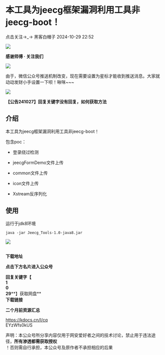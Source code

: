 #  本工具为jeecg框架漏洞利用工具非jeecg-boot！   
点击关注→_→  黑客白帽子   2024-10-29 22:52  
  
![](https://mmbiz.qpic.cn/mmbiz_png/PJG3jJlPv0w6V8YUTyNSuV2udfyY3rWyR6V1UeHWuiab6T80I5ldZicZswCnrbicD4ibpaDMqCZ6UvFmhWLyTzptSA/640?wx_fmt=png&random=0.6636094571400317&random=0.6219011309810436&random=0.21191420540585404 "")  
  
**感谢师傅 · 关注我们**  
  
![](https://mmbiz.qpic.cn/mmbiz_png/PJG3jJlPv0w6V8YUTyNSuV2udfyY3rWyR6V1UeHWuiab6T80I5ldZicZswCnrbicD4ibpaDMqCZ6UvFmhWLyTzptSA/640?wx_fmt=png&random=0.9829534454876507&random=0.2787622380037358&random=0.29583791053286834 "")  
  
  
由于，微信公众号推送机制改变，现在需要设置为星标才能收到推送消息。大家就动动发财小手设置一下呗！啾咪~~~  
  
![](https://mmbiz.qpic.cn/mmbiz_png/PJG3jJlPv0y50hQk1TiaBIAnSjzqkmZcPS4TWvohHfHPTVUBWM2mFxcqwhiaZKaQM6S7t11fuiajZ2zZqXD5hJJmA/640?wx_fmt=png "")  
  
  
******【公告241027】回复关键字没有回复，如何获取方法******  
  
## 介绍  
  
  
本工具为jeecg框架漏洞利用工具非jeecg-boot！  
  
包含poc：  
- 登录绕过检测  
  
- jeecgFormDemo文件上传  
  
- common文件上传  
  
- icon文件上传  
  
- Xstream反序列化  
  
## 使用  
  
  
运行于jdk8环境  
```
java -jar Jeecg_Tools-1.0-java8.jar
```  
  
![](https://mmbiz.qpic.cn/sz_mmbiz_png/PJG3jJlPv0zfyz66NrSOE80KMKh7CBDbmaYcOgJqrwxecicAZ5Nv4jiawMsdrm8NbZ4iaD4AtgeddtvbTa3xoVibHQ/640?wx_fmt=png&from=appmsg "")  
##   
  
[](http://mp.weixin.qq.com/s?__biz=MzA5MzYzMzkzNg==&mid=2650939865&idx=1&sn=773462fd879df4c210ad316ed538483a&chksm=8bac6d26bcdbe4302b3b28dac2f62deaa16dc687bff0062a8ca5d90f6b124e3d2685544fdc03&scene=21#wechat_redirect)  
  
**下载地址**  
  
**点击下方名片进入公众号**  
  
**回复关键字【**  
**1**  
**0**  
**29****】获取网盘**  
**下载链接**  
  
**二个月前资源汇总**  
  
https://kdocs.cn/l/cq  
EYzWfs0kUS  
  
  
  
声明：本公众号所分享内容仅用于网安爱好者之间的技术讨论，禁止用于违法途径，**所有渗透都需获取授权**  
！否则需自行承担，本公众号及原作者不承担相应的后果  
```
```  
  
  
